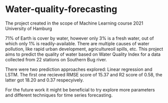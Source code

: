 # Water-quality-forecasting
The project created in the scope of Machine Learning course 2021 University of Hamburg

71% of Earth is cover by water, however only 3% is a fresh water, out of which only 1% is readily-available. There are multiple causes of water pollution, like rapid urban development, agricultureoil spills, etc.
This project aims to predict the quality of water based on Water Quality Index for a data collected from 22 stations on Southern Bug river.

There were two prediction approaches explored: Linear regression and LSTM. The first one recieved RMSE score of 15.37 and R2 score of 0.58, the latter got 18.20 and 0.37 respecyively.

For the future work it might be beneficial to try explore more parameters and different techniques for time series forecasting.
